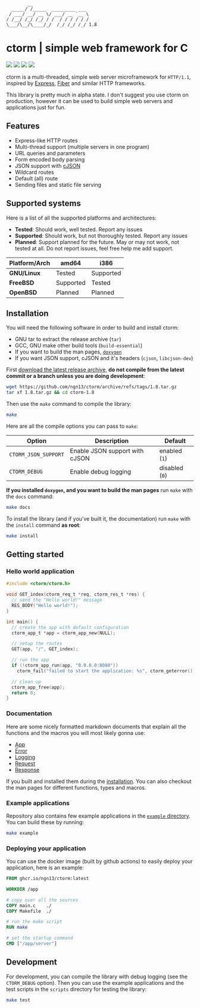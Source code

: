 ```
        __
  _____/ /_____  _________ ___
 / ___/ __/ __ \/ ___/ __ `__ \
/ /__/ /_/ /_/ / /  / / / / / /
\___/\__/\____/_/  /_/ /_/ /_/ 1.8

```

# ctorm | simple web framework for C

![](https://img.shields.io/github/actions/workflow/status/ngn13/ctorm/docker.yml)
![](https://img.shields.io/github/actions/workflow/status/ngn13/ctorm/test.yml?label=tests)
![](https://img.shields.io/github/v/tag/ngn13/ctorm?label=version)
![](https://img.shields.io/github/license/ngn13/ctorm)

ctorm is a multi-threaded, simple web server microframework for `HTTP/1.1`,
inspired by [Express](https://expressjs.com/),
[Fiber](https://github.com/gofiber/fiber) and similar HTTP frameworks.

This library is pretty much in alpha state. I don't suggest you use ctorm on
production, however it can be used to build simple web servers and applications
just for fun.

## Features

- Express-like HTTP routes
- Multi-thread support (multiple servers in one program)
- URL queries and parameters
- Form encoded body parsing
- JSON support with [cJSON](https://github.com/DaveGamble/cJSON)
- Wildcard routes
- Default (all) route
- Sending files and static file serving

## Supported systems

Here is a list of all the supported platforms and architectures:

- **Tested**: Should work, well tested. Report any issues
- **Supported**: Should work, but not thoroughly tested. Report any issues
- **Planned**: Support planned for the future. May or may not work, not tested
  at all. Do not report issues, feel free help me add support.

| **Platform/Arch** | **amd64** | **i386**  |
| ----------------- | --------- | --------- |
| **GNU/Linux**     | Tested    | Supported |
| **FreeBSD**       | Supported | Tested    |
| **OpenBSD**       | Planned   | Planned   |

## Installation

You will need the following software in order to build and install ctorm:

- GNU tar to extract the release archive (`tar`)
- GCC, GNU make other build tools (`build-essential`)
- If you want to build the man pages, [`doxygen`](https://www.doxygen.org/)
- If you want JSON support, cJSON and it's headers (`cjson`, `libcjson-dev`)

First
[download the latest release archive](https://github.com/ngn13/ctorm/tags), **do
not compile from the latest commit or a branch unless you are doing
development**:

```bash
wget https://github.com/ngn13/ctorm/archive/refs/tags/1.8.tar.gz
tar xf 1.8.tar.gz && cd ctorm-1.8
```

Then use the `make` command to compile the library:

```bash
make
```

Here are all the compile options you can pass to `make`:

| Option               | Description                    | Default        |
| -------------------- | ------------------------------ | -------------- |
| `CTORM_JSON_SUPPORT` | Enable JSON support with cJSON | enabled (`1`)  |
| `CTORM_DEBUG`        | Enable debug logging           | disabled (`0`) |

**If you installed `doxygen`, and you want to build the man pages** run `make`
with the `docs` command:

```bash
make docs
```

To install the library (and if you've built it, the documentation) run `make`
with the `install` command **as root**:

```bash
make install
```

## Getting started

### Hello world application

```c
#include <ctorm/ctorm.h>

void GET_index(ctorm_req_t *req, ctorm_res_t *res) {
  // send the "Hello world!" message
  RES_BODY("Hello world!");
}

int main() {
  // create the app with default configuration
  ctorm_app_t *app = ctorm_app_new(NULL);

  // setup the routes
  GET(app, "/", GET_index);

  // run the app
  if (!ctorm_app_run(app, "0.0.0.0:8080"))
    ctorm_fail("failed to start the application: %s", ctorm_geterror());

  // clean up
  ctorm_app_free(app);
  return 0;
}
```

### Documentation

Here are some nicely formatted markdown documents that explain all the functions
and the macros you will most likely gonna use:

- [App](docs/app.md)
- [Error](docs/error.md)
- [Logging](docs/log.md)
- [Request](docs/req.md)
- [Response](docs/res.md)

If you built and installed them during the [installation](#installation). You
can also checkout the man pages for different functions, types and macros.

### Example applications

Repository also contains few example applications in the
[`example` directory](example). You can build these by running:

```bash
make example
```

### Deploying your application

You can use the docker image (built by github actions) to easily deploy your
application, here is an example:

```Dockerfile
FROM ghcr.io/ngn13/ctorm:latest

WORKDIR /app

# copy over all the sources
COPY main.c    ./
COPY Makefile  ./

# run the make script
RUN make

# set the startup command
CMD ["/app/server"]
```

## Development

For development, you can compile the library with debug logging (see the
`CTORM_DEBUG` option). Then you can use the example applications and the test
scripts in the `scripts` directory for testing the library:

```bash
make test
```
